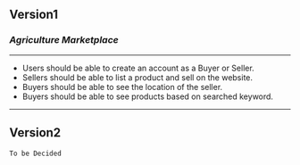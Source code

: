 ## **Version1**

### _Agriculture Marketplace_

---

- Users should be able to create an account as a Buyer or Seller.
- Sellers should be able to list a product and sell on the website.
- Buyers should be able to see the location of the seller.
- Buyers should be able to see products based on searched keyword.

---

## **Version2**

`To be Decided`
